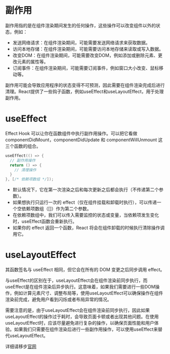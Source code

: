 # 副作用
副作用指的是在组件渲染期间发生的任何操作，这些操作可以改变组件以外的状态，例如：  
* 发送网络请求：在组件渲染期间，可能需要发送网络请求来获取数据。  
* 访问本地存储：在组件渲染期间，可能需要访问本地存储来读取或写入数据。  
* 改变DOM：在组件渲染期间，可能需要改变DOM，例如添加或删除元素、更改元素的属性等。  
* 订阅事件：在组件渲染期间，可能需要订阅事件，例如窗口大小改变、鼠标移动等。  

副作用可能会导致应用程序的状态变得不可预测，因此需要在组件渲染完成后进行清理。React提供了一些钩子函数，例如useEffect和useLayoutEffect，用于处理副作用。
# useEffect
Effect Hook 可以让你在函数组件中执行副作用操作。可以把它看做 componentDidMount，componentDidUpdate 和 componentWillUnmount 这三个函数的组合。
```c
useEffect(() => {
  // 副作用操作
  return () => {
    // 清理操作
  }
}, [/* 依赖项数组 */]);
```
* 默认情况下，它在第一次渲染之后和每次更新之后都会执行（不传递第二个参数）。  
* 如果想执行只运行一次的 effect（仅在组件挂载和卸载时执行），可以传递一个空依赖项数组（[]）作为第二个参数。  
* 在依赖项数组中，我们可以传入需要监控的状态或变量，当依赖项发生变化时，useEffect函数会重新执行。  
* 如果你的 effect 返回一个函数，React 将会在组件卸载的时候执行清除操作调用它。  
# useLayoutEffect
其函数签名与 useEffect 相同，但它会在所有的 DOM 变更之后同步调用 effect。  

与useEffect的区别在于，useLayoutEffect会在组件渲染前同步执行，而useEffect是在组件渲染后异步执行。这意味着，如果我们需要进行一些DOM操作，例如计算元素尺寸、调整布局等，使用useLayoutEffect可以确保操作在组件渲染前完成，避免用户看到闪烁或者布局异常的情况。

需要注意的是，由于useLayoutEffect会在组件渲染前同步执行，因此如果useLayoutEffect的操作过于耗时，会导致页面卡顿或者出现其他问题。在使用useLayoutEffect时，应该尽量避免进行复杂的操作，以确保页面性能和用户体验。如果我们只需要在组件渲染后进行一些副作用操作，可以使用useEffect来替代useLayoutEffect。

详细请移步[官网](https://react.zcopy.site/docs/hooks-effect.html)
